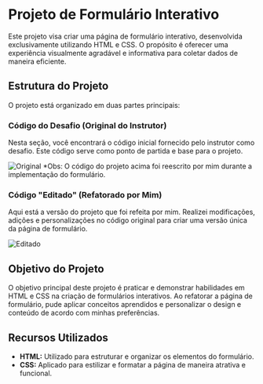 # Projeto de Formulário Interativo

Este projeto visa criar uma página de formulário interativo, desenvolvida exclusivamente utilizando HTML e CSS. O propósito é oferecer uma experiência visualmente agradável e informativa para coletar dados de maneira eficiente.

## Estrutura do Projeto

O projeto está organizado em duas partes principais:

### Código do Desafio (Original do Instrutor)

Nesta seção, você encontrará o código inicial fornecido pelo instrutor como desafio. Este código serve como ponto de partida e base para o projeto.

![Original](https://github.com/SeuUsuario/SeuRepositorio/original.png)
*Obs: O código do projeto acima foi reescrito por mim durante a implementação do formulário.

### Código "Editado" (Refatorado por Mim)

Aqui está a versão do projeto que foi refeita por mim. Realizei modificações, adições e personalizações no código original para criar uma versão única da página de formulário.

![Editado](https://github.com/SeuUsuario/SeuRepositorio/editado.png)

## Objetivo do Projeto

O objetivo principal deste projeto é praticar e demonstrar habilidades em HTML e CSS na criação de formulários interativos. Ao refatorar a página de formulário, pude aplicar conceitos aprendidos e personalizar o design e conteúdo de acordo com minhas preferências.

## Recursos Utilizados

- **HTML:** Utilizado para estruturar e organizar os elementos do formulário.
- **CSS:** Aplicado para estilizar e formatar a página de maneira atrativa e funcional.
